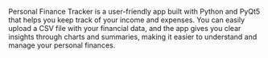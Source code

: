 Personal Finance Tracker is a user-friendly app built with Python and PyQt5 that helps you keep track of your income and expenses. You can easily upload a CSV file with your financial data, and the app gives you clear insights through charts and summaries, making it easier to understand and manage your personal finances.

